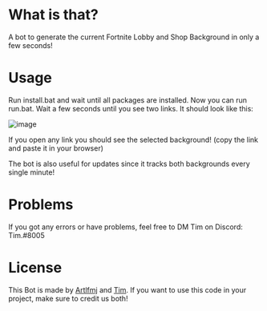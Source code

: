 # What is that?
A bot to generate the current Fortnite Lobby and Shop Background in only a few seconds!

# Usage
Run install.bat and wait until all packages are installed.
Now you can run run.bat. Wait a few seconds until you see two links. 
It should look like this:

![image](https://user-images.githubusercontent.com/86020466/172049233-9c9e09fb-4b02-4d14-a2ac-3b62b1623713.png)


If you open any link you should see the selected background! (copy the link and paste it in your browser)


The bot is also useful for updates since it tracks both backgrounds every single minute!


# Problems 
If you got any errors or have problems, feel free to DM Tim on Discord:
Tim.#8005

# License
This Bot is made by [Artlfmj](https://github.com/Artlfmj) and [Tim](https://twitter.com/TimFNLeaks).
If you want to use this code in your project, make sure to credit us both!
